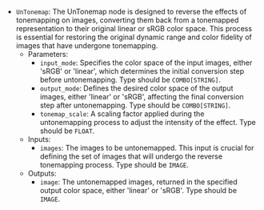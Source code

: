 - `UnTonemap`: The UnTonemap node is designed to reverse the effects of tonemapping on images, converting them back from a tonemapped representation to their original linear or sRGB color space. This process is essential for restoring the original dynamic range and color fidelity of images that have undergone tonemapping.
    - Parameters:
        - `input_mode`: Specifies the color space of the input images, either 'sRGB' or 'linear', which determines the initial conversion step before untonemapping. Type should be `COMBO[STRING]`.
        - `output_mode`: Defines the desired color space of the output images, either 'linear' or 'sRGB', affecting the final conversion step after untonemapping. Type should be `COMBO[STRING]`.
        - `tonemap_scale`: A scaling factor applied during the untonemapping process to adjust the intensity of the effect. Type should be `FLOAT`.
    - Inputs:
        - `images`: The images to be untonemapped. This input is crucial for defining the set of images that will undergo the reverse tonemapping process. Type should be `IMAGE`.
    - Outputs:
        - `image`: The untonemapped images, returned in the specified output color space, either 'linear' or 'sRGB'. Type should be `IMAGE`.
